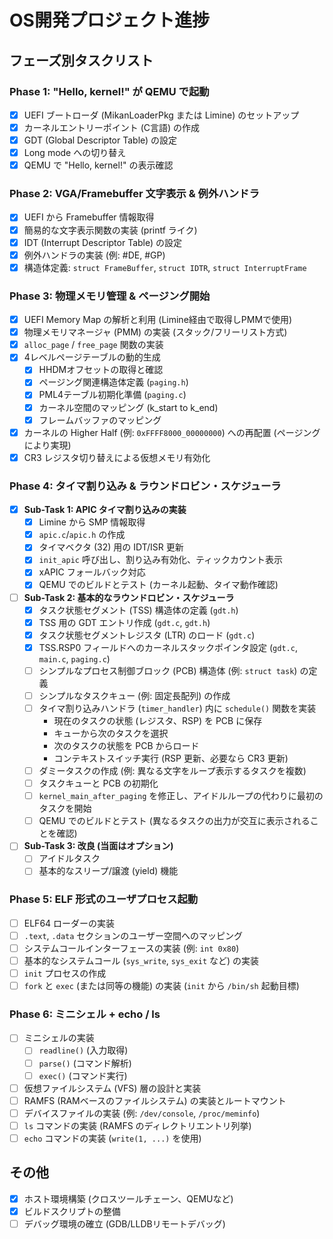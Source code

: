 # OS開発プロジェクト進捗

## フェーズ別タスクリスト

### Phase 1: "Hello, kernel!" が QEMU で起動
- [x] UEFI ブートローダ (MikanLoaderPkg または Limine) のセットアップ
- [x] カーネルエントリーポイント (C言語) の作成
- [x] GDT (Global Descriptor Table) の設定
- [x] Long mode への切り替え
- [x] QEMU で "Hello, kernel!" の表示確認

### Phase 2: VGA/Framebuffer 文字表示 & 例外ハンドラ
- [x] UEFI から Framebuffer 情報取得
- [x] 簡易的な文字表示関数の実装 (printf ライク)
- [x] IDT (Interrupt Descriptor Table) の設定
- [x] 例外ハンドラの実装 (例: #DE, #GP)
- [x] 構造体定義: `struct FrameBuffer`, `struct IDTR`, `struct InterruptFrame`

### Phase 3: 物理メモリ管理 & ページング開始
- [x] UEFI Memory Map の解析と利用 (Limine経由で取得しPMMで使用)
- [x] 物理メモリマネージャ (PMM) の実装 (スタック/フリーリスト方式)
- [x] `alloc_page` / `free_page` 関数の実装
- [x] 4レベルページテーブルの動的生成
  - [x] HHDMオフセットの取得と確認
  - [x] ページング関連構造体定義 (`paging.h`)
  - [x] PML4テーブル初期化準備 (`paging.c`)
  - [x] カーネル空間のマッピング (k_start to k_end)
  - [x] フレームバッファのマッピング
- [x] カーネルの Higher Half (例: `0xFFFF8000_00000000`) への再配置 (ページングにより実現)
- [x] CR3 レジスタ切り替えによる仮想メモリ有効化

### Phase 4: タイマ割り込み & ラウンドロビン・スケジューラ

*   [X] **Sub-Task 1: APIC タイマ割り込みの実装**
    *   [X] Limine から SMP 情報取得
    *   [X] `apic.c`/`apic.h` の作成
    *   [X] タイマベクタ (32) 用の IDT/ISR 更新
    *   [X] `init_apic` 呼び出し、割り込み有効化、ティックカウント表示
    *   [X] xAPIC フォールバック対応
    *   [X] QEMU でのビルドとテスト (カーネル起動、タイマ動作確認)
*   [ ] **Sub-Task 2: 基本的なラウンドロビン・スケジューラ**
    *   [X] タスク状態セグメント (TSS) 構造体の定義 (`gdt.h`)
    *   [X] TSS 用の GDT エントリ作成 (`gdt.c`, `gdt.h`)
    *   [X] タスク状態セグメントレジスタ (LTR) のロード (`gdt.c`)
    *   [X] TSS.RSP0 フィールドへのカーネルスタックポインタ設定 (`gdt.c`, `main.c`, `paging.c`)
    *   [ ] シンプルなプロセス制御ブロック (PCB) 構造体 (例: `struct task`) の定義
    *   [ ] シンプルなタスクキュー (例: 固定長配列) の作成
    *   [ ] タイマ割り込みハンドラ (`timer_handler`) 内に `schedule()` 関数を実装
        *   現在のタスクの状態 (レジスタ、RSP) を PCB に保存
        *   キューから次のタスクを選択
        *   次のタスクの状態を PCB からロード
        *   コンテキストスイッチ実行 (RSP 更新、必要なら CR3 更新)
    *   [ ] ダミータスクの作成 (例: 異なる文字をループ表示するタスクを複数)
    *   [ ] タスクキューと PCB の初期化
    *   [ ] `kernel_main_after_paging` を修正し、アイドルループの代わりに最初のタスクを開始
    *   [ ] QEMU でのビルドとテスト (異なるタスクの出力が交互に表示されることを確認)
*   [ ] **Sub-Task 3: 改良 (当面はオプション)**
    *   [ ] アイドルタスク
    *   [ ] 基本的なスリープ/譲渡 (yield) 機能

### Phase 5: ELF 形式のユーザプロセス起動
- [ ] ELF64 ローダーの実装
- [ ] `.text`, `.data` セクションのユーザー空間へのマッピング
- [ ] システムコールインターフェースの実装 (例: `int 0x80`)
- [ ] 基本的なシステムコール (`sys_write`, `sys_exit` など) の実装
- [ ] `init` プロセスの作成
- [ ] `fork` と `exec` (または同等の機能) の実装 (`init` から `/bin/sh` 起動目標)

### Phase 6: ミニシェル + echo / ls
- [ ] ミニシェルの実装
    - [ ] `readline()` (入力取得)
    - [ ] `parse()` (コマンド解析)
    - [ ] `exec()` (コマンド実行)
- [ ] 仮想ファイルシステム (VFS) 層の設計と実装
- [ ] RAMFS (RAMベースのファイルシステム) の実装とルートマウント
- [ ] デバイスファイルの実装 (例: `/dev/console`, `/proc/meminfo`)
- [ ] `ls` コマンドの実装 (RAMFS のディレクトリエントリ列挙)
- [ ] `echo` コマンドの実装 (`write(1, ...)` を使用)

## その他

- [x] ホスト環境構築 (クロスツールチェーン、QEMUなど)
- [x] ビルドスクリプトの整備
- [ ] デバッグ環境の確立 (GDB/LLDBリモートデバッグ)
